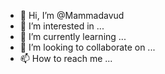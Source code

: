 - 👋 Hi, I’m @Mammadavud
- 👀 I’m interested in ...
- 🌱 I’m currently learning ...
- 💞️ I’m looking to collaborate on ...
- 📫 How to reach me ...

<!---
Mammadavud/Mammadavud is a ✨ special ✨ repository because its `README.md` (this file) appears on your GitHub profile.
You can click the Preview link to take a look at your changes.
--->
